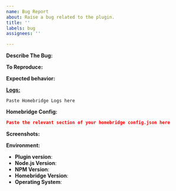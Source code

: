 ```yaml
---
name: Bug Report
about: Raise a bug related to the plugin.
title: ''
labels: bug
assignees: ''

---
```


<!-- You must use the issue template below when submitting a bug -->

<!-- Help with custom builds of ffmpeg is not within the scope of this plugin. -->

**Describe The Bug:**
<!-- A clear and concise description of what the bug is. -->

**To Reproduce:**
<!-- Steps to reproduce the behavior. -->

**Expected behavior:**
<!-- A clear and concise description of what you expected to happen. -->

[**Logs:**]()
<!-- Please paste any relevant log output into a gist, hastebin or paste below-->
<!-- If using hastebin or other text sharing website please make the lifespan long-->
<!-- Paste the link between the two () above -->
<!-- Remove any sensitive information, passwords, etc. -->

```
Paste Homebridge Logs here
```

**Homebridge Config:**
<!-- Paste relevant output between the two ``` lines below -->
<!-- Remove any sensitive information, passwords, etc. -->

```json
Paste the relevant section of your homebridge config.json here
```

**Screenshots:**
<!-- If applicable, add screenshots to help explain your problem. -->

**Environment:**

* **Plugin version**: <!-- npm list -g homebridge-simplisafe3 -->
* **Node.js Version**: <!-- node -v -->
* **NPM Version**: <!-- npm -v -->
* **Homebridge Version**: <!-- homebridge -V -->
* **Operating System**: <!-- Raspbian / Ubuntu / Debian / Windows / macOS / Docker -->

<!-- Click the "Preview" tab before you submit to ensure the formatting is correct. -->
